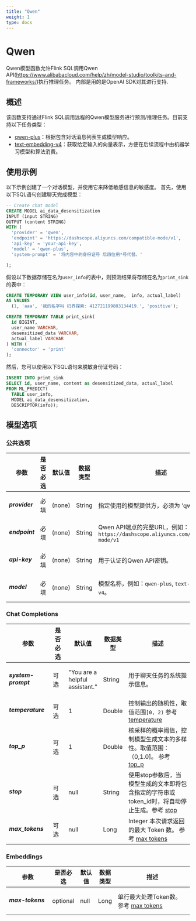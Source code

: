 ```yaml
---
title: "Qwen"
weight: 1
type: docs
---
```

<!--
Licensed to the Apache Software Foundation (ASF) under one
or more contributor license agreements.  参考 the NOTICE file
distributed with this work for additional information
regarding copyright ownership.  The ASF licenses this file
to you under the Apache License, Version 2.0 (the
"License"); you may not use this file except in compliance
with the License.  You may obtain a copy of the License at
  http://www.apache.org/licenses/LICENSE-2.0
Unless required by applicable law or agreed to in writing,
software distributed under the License is distributed on an
"AS IS" BASIS, WITHOUT WARRANTIES OR CONDITIONS OF ANY
KIND, either express or implied.  参考 the License for the
specific language governing permissions and limitations
under the License.
-->

# Qwen

Qwen模型函数允许Flink SQL调用Qwen API(https://www.alibabacloud.com/help/zh/model-studio/toolkits-and-frameworks/)执行推理任务。
内部是用的是OpenAI SDK对其进行支持.

## 概述

该函数支持通过Flink SQL调用远程的Qwen模型服务进行预测/推理任务。目前支持以下任务类型：


* [qwen-plus](https://platform.openai.com/docs/api-reference/chat)：根据包含对话消息列表生成模型响应。
* [text-embedding-v4](https://www.alibabacloud.com/help/zh/model-studio/text-embedding-synchronous-api)：获取给定输入的向量表示，方便在后续流程中由机器学习模型和算法消费。


## 使用示例

以下示例创建了一个对话模型，并使用它来降低敏感信息的敏感度。
首先，使用以下SQL语句创建聊天完成模型：

```sql
-- Create chat model
CREATE MODEL ai_data_desensitization
INPUT (input STRING)
OUTPUT (content STRING)
WITH (
  'provider' = 'qwen',
  'endpoint' = 'https://dashscope.aliyuncs.com/compatible-mode/v1',
  'api-key' = 'your-api-key',
  'model' = 'qwen-plus',
  'system-prompt' = '将内容中的身份证号 后四位用*号代替。'

);
```

假设以下数据存储在名为`user_info`的表中，则预测结果将存储在名为`print_sink` 的表中：

```sql
CREATE TEMPORARY VIEW user_info(id, user_name,  info, actual_label)
AS VALUES
  (1, 'aaa', '我的名字叫 码界探索: 412721199803134419.', 'positive');

CREATE TEMPORARY TABLE print_sink(
  id BIGINT,
  user_name VARCHAR,
  desensitized_data VARCHAR,
  actual_label VARCHAR
) WITH (
  'connector' = 'print'
);
```

然后，您可以使用以下SQL语句来脱敏身份证号码：

```sql
INSERT INTO print_sink
SELECT id, user_name, content as desensitized_data, actual_label
FROM ML_PREDICT(
  TABLE user_info,
  MODEL ai_data_desensitization,
  DESCRIPTOR(info));
```
## 模型选项

### 公共选项

<table class="table table-bordered">
    <thead>
        <tr>
            <th class="text-left" style="width: 25%">参数</th>
            <th class="text-center" style="width: 10%">是否必选</th>
            <th class="text-center" style="width: 10%">默认值</th>
            <th class="text-center" style="width: 10%">数据类型</th>
            <th class="text-center" style="width: 45%">描述</th>
        </tr>
    </thead>
    <tbody>
        <tr>
            <td>
                <h5>provider</h5>
            </td>
            <td>必填</td>
            <td style="word-wrap: break-word;">(none)</td>
            <td>String</td>
            <td>指定使用的模型提供方，必须为  'qwen'。</td>
        </tr>
        <tr>
            <td>
                <h5>endpoint</h5>
            </td>
            <td>必填</td>
            <td style="word-wrap: break-word;">(none)</td>
            <td>String</td>
            <td>Qwen API端点的完整URL，例如： <code>https://dashscope.aliyuncs.com/compatible-mode/v1</code>
               </td>
        </tr>
        <tr>
            <td>
                <h5>api-key</h5>
            </td>
            <td>必填</td>
            <td style="word-wrap: break-word;">(none)</td>
            <td>String</td>
            <td>用于认证的Qwen API密钥。</td>
        </tr>
        <tr>
            <td>
                <h5>model</h5>
            </td>
            <td>必填</td>
            <td style="word-wrap: break-word;">(none)</td>
            <td>String</td>
            <td>模型名称，例如：<code>qwen-plus</code>, <code>text-embedding-v4</code>。</td>
        </tr>
    </tbody>
</table>

### Chat Completions

<table class="table table-bordered">
    <thead>
        <tr>
            <th class="text-left" style="width: 25%">参数</th>
            <th class="text-center" style="width: 10%">是否必选</th>
            <th class="text-center" style="width: 10%">默认值</th>
            <th class="text-center" style="width: 10%">数据类型</th>
            <th class="text-center" style="width: 45%">描述</th>
        </tr>
    </thead>
    <tbody>
        <tr>
            <td>
                <h5>system-prompt</h5>
            </td>
            <td>可选</td>
            <td style="word-wrap: break-word;">"You are a helpful assistant."</td>
            <td>String</td>
            <td>用于聊天任务的系统提示信息。</td>
        </tr>
        <tr>
            <td>
                <h5>temperature</h5>
            </td>
            <td>可选</td>
            <td style="word-wrap: break-word;">1</td>
            <td>Double</td>
            <td>控制输出的随机性，取值范围<code>[0, 2)</code>  参考 <a href="https://www.alibabacloud.com/help/zh/model-studio/use-qwen-by-calling-api">temperature</a></td>
        </tr>
        <tr>
            <td>
                <h5>top_p</h5>
            </td>
            <td>可选</td>
            <td style="word-wrap: break-word;">1</td>
            <td>Double</td>
            <td>核采样的概率阈值，控制模型生成文本的多样性。取值范围：（0,1.0]。 参考 <a href="https://www.alibabacloud.com/help/zh/model-studio/use-qwen-by-calling-api">top_p</a></td>
        </tr>
        <tr>
            <td>
                <h5>stop</h5>
            </td>
            <td>可选</td>
            <td style="word-wrap: break-word;">null</td>
            <td>String</td>
            <td>使用stop参数后，当模型生成的文本即将包含指定的字符串或token_id时，将自动停止生成。参考 <a href="https://www.alibabacloud.com/help/zh/model-studio/use-qwen-by-calling-api">stop</a></td>
        </tr>
        <tr>
            <td>
                <h5>max_tokens</h5>
            </td>
            <td>可选</td>
            <td style="word-wrap: break-word;">null</td>
            <td>Long</td>
            <td>Integer 本次请求返回的最大 Token 数。 参考 <a href="https://www.alibabacloud.com/help/zh/model-studio/models#9f8890ce29g5u">max tokens</a></td>
        </tr>
    </tbody>
</table>

### Embeddings

<table class="table table-bordered">
    <thead>
        <tr>
            <th class="text-left" style="width: 25%">参数</th>
            <th class="text-center" style="width: 10%">是否必选</th>
            <th class="text-center" style="width: 10%">默认值</th>
            <th class="text-center" style="width: 10%">数据类型</th>
            <th class="text-center" style="width: 45%">描述</th>
        </tr>
    </thead>
    <tbody>
     <tr>
                <td>
                    <h5>max-tokens</h5>
                </td>
                <td>optional</td>
                <td style="word-wrap: break-word;">null</td>
                <td>Long</td>
                <td>单行最大处理Token数。参考 <a href="https://www.alibabacloud.com/help/zh/model-studio/models#9f8890ce29g5u">max tokens</a></td>
    </tr>
    </tbody>
</table>

